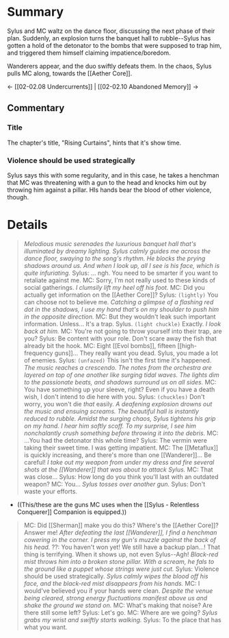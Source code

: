 # Summary
Sylus and MC waltz on the dance floor, discussing the next phase of their plan. Suddenly, an explosion turns the banquet hall to rubble--Sylus has gotten a hold of the detonator to the bombs that were supposed to trap him, and triggered them himself claiming impatience/boredom.

Wanderers appear, and the duo swiftly defeats them. In the chaos, Sylus pulls MC along, towards the [[Aether Core]].

← [[02-02.08 Undercurrents]] | [[02-02.10 Abandoned Memory]] →
## Commentary

### Title
The chapter's title, "Rising Curtains", hints that it's show time.
### Violence should be used strategically
Sylus says this with some regularity, and in this case, he takes a henchman that MC was threatening with a gun to the head and knocks him out by throwing him against a pillar. HIs hands bear the blood of other violence, though.

# Details
> *Melodious music serenades the luxurious banquet hall that's illuminated by dreamy lighting.
> Sylus calmly guides me across the dance floor, swaying to the song's rhythm. He blocks the prying shadows around us. And when I look up, all I see is his face, which is quite infuriating.*
> Sylus: ... ngh. You need to be smarter if you want to retaliate against me.
> MC: Sorry, I'm not really used to these kinds of social gatherings.
> *I clumsily lift my heel off his foot.*
> MC: Did you actually get information on the [[Aether Core]]?
> Sylus: `(lightly)` You can choose not to believe me.
> *Catching a glimpse of a flashing red dot in the shadows, I use my hand that's on my shoulder to push him in the opposite direction.*
> MC: But they wouldn't leak such important information. Unless... It's a trap.
> Sylus. `(light chuckle)` Exactly.
> *I look back at him.*
> MC: You're not going to throw yourself into their trap, are you?
> Sylus: Be content with your role. Don't scare away the fish that already bit the hook.
> MC: Eight [[Evol bombs]], fifteen [[high-frequency guns]]... They really want you dead. Sylus, you made a lot of enemies.
> Sylus: `(unfazed)` This isn't the first time it's happened.
> *The music reaches a crescendo. The notes from the orchestra are layered on top of one another like surging tidal waves. The lights dim to the passionate beats, and shadows surround us on all sides.*
> MC: You have something up your sleeve, right? Even if you have a death wish, I don't intend to die here with you.
> Sylus: `(chuckles)` Don't worry, you won't die *that* easily.
> *A deafening explosion drowns out the music and ensuing screams. The beautiful hall is instantly reduced to rubble. Amidst the surging chaos, Sylus tightens his grip on my hand. I hear him softly scoff. To my surprise, I see him nonchalantly crush something before throwing it into the debris.*
> MC: ...You had the detonator this whole time?
> Sylus: The vermin were taking their sweet time. I was getting impatient.
> MC: The [[Metaflux]] is quickly increasing, and there's more than one [[Wanderer]]... Be careful!
> *I take out my weapon from under my dress and fire several shots at the [[Wanderer]] that was about to attack Sylus.*
> MC: That was close...
> Sylus: How long do you think you'll last with an outdated weapon?
> MC: You...
> *Sylus tosses over another gun.*
> Sylus: Don't waste your efforts.
* ((This/these are the guns MC uses when the [[Sylus - Relentless Conquerer]] Companion is equipped.))

> MC: Did [[Sherman]] make you do this? Where's the [[Aether Core]]? Answer me!
> *After defeating the last [[Wanderer]], I find a henchman cowering in the corner. I press my gun's muzzle against the back of his head.*
> ??: You haven't won yet! We still have a backup plan...! That thing is terrifying. When it shows up, not even Sylus--Agh!
> *Black-red mist throws him into a broken stone pillar. With a scream, he fals to the ground like a puppet whose strings were just cut.*
> Sylus: Violence should be used strategically.
> *Sylus calmly wipes the blood off his face, and the black-red mist disappears from his hands.*
> MC: I would've believed you if your hands were clean.
> *Despite the venue being cleared, strong energy fluctuations manifest above us and shake the ground we stand on.*
> MC: What's making that noise? Are there still some left?
> Sylus: Let's go.
> MC: Where are we going?
> *Sylus grabs my wrist and swiftly starts walking.*
> Sylus: To the place that has what you want.